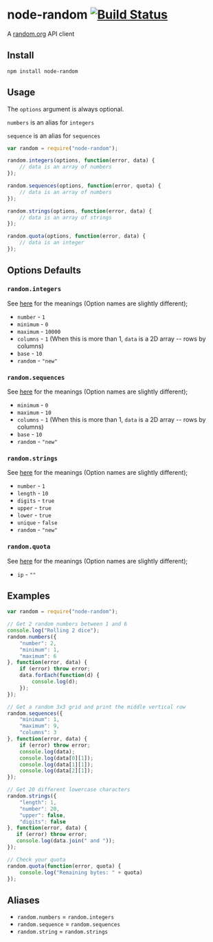 # node-random [![Build Status](https://travis-ci.org/dlom/node-random.svg?branch=master)](https://travis-ci.org/dlom/node-random)

A [random.org](random.org) API client

## Install

`npm install node-random`

## Usage

The `options` argument is always optional.

`numbers` is an alias for `integers`

`sequence` is an alias for `sequences`

```javascript
var random = require("node-random");

random.integers(options, function(error, data) {
    // data is an array of numbers
});

random.sequences(options, function(error, quota) {
    // data is an array of numbers
});

random.strings(options, function(error, data) {
    // data is an array of strings
});

random.quota(options, function(error, data) {
    // data is an integer
});
```

## Options Defaults

### `random.integers`

See [here](http://www.random.org/clients/http/#integers) for the meanings (Option names are slightly different);

* `number` - `1`
* `minimum` - `0`
* `maximum` - `10000`
* `columns` - `1` (When this is more than 1, `data` is a 2D array -- rows by columns)
* `base` - `10`
* `random` - `"new"`

### `random.sequences`

See [here](http://www.random.org/clients/http/#sequences) for the meanings (Option names are slightly different);

* `minimum` - `0`
* `maximum` - `10`
* `columns` - `1` (When this is more than 1, `data` is a 2D array -- rows by columns)
* `base` - `10`
* `random` - `"new"`

### `random.strings`

See [here](http://www.random.org/clients/http/#strings) for the meanings (Option names are slightly different);

* `number` - `1`
* `length` - `10`
* `digits` - `true`
* `upper` - `true`
* `lower` - `true`
* `unique` - `false`
* `random` - `"new"`

### `random.quota`

See [here](http://www.random.org/clients/http/#quota) for the meanings (Option names are slightly different);

* `ip` - `""`

## Examples

```javascript
var random = require("node-random");

// Get 2 random numbers between 1 and 6
console.log("Rolling 2 dice");
random.numbers({
    "number": 2,
    "minimum": 1,
    "maximum": 6
}, function(error, data) {
    if (error) throw error;
    data.forEach(function(d) {
        console.log(d);
    });
});

// Get a random 3x3 grid and print the middle vertical row
random.sequences({
    "minimum": 1,
    "maximum": 9,
    "columns": 3
}, function(error, data) {
    if (error) throw error;
    console.log(data);
    console.log(data[0][1]);
    console.log(data[1][1]);
    console.log(data[2][1]);
});

// Get 20 different lowercase characters
random.strings({
    "length": 1,
    "number": 20,
    "upper": false,
    "digits": false
}, function(error, data) {
   if (error) throw error;
   console.log(data.join(" and "));
});

// Check your quota
random.quota(function(error, quota) {
    console.log("Remaining bytes: " + quota)
});
```

## Aliases

* `random.numbers` = `random.integers`
* `random.sequence` = `random.sequences`
* `random.string` = `random.strings`
